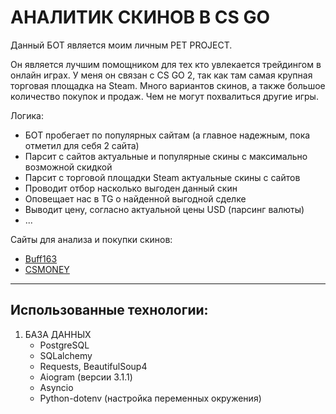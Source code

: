 # АНАЛИТИК СКИНОВ В CS GO
Данный БОТ является моим личным PET PROJECT.

Он является лучшим помощником для тех кто увлекается трейдингом в онлайн играх. У меня он связан с
CS GO 2, так как там самая крупная торговая площадка на Steam. Много вариантов скинов, а также
большое количество покупок и продаж. Чем не могут похвалиться другие игры.

Логика:
- БОТ пробегает по популярных сайтам (а главное надежным, пока отметил для себя 2 сайта)
- Парсит с сайтов актуальные и популярные скины с максимально возможной скидкой
- Парсит с торговой площадки Steam актуальные скины с сайтов
- Проводит отбор насколько выгоден данный скин
- Оповещает нас в TG о найденной выгодной сделке
- Выводит цену, согласно актуальной цены USD (парсинг валюты)
- ...

Сайты для анализа и покупки скинов:
- [Buff163](https://buff.163.com/)
- [CSMONEY](https://cs.money/ru/)
___
## Использованные технологии:

1. БАЗА ДАННЫХ
   - PostgreSQL
   - SQLalchemy
   - Requests, BeautifulSoup4
   - Aiogram (версии 3.1.1)
   - Asyncio
   - Python-dotenv (настройка переменных окружения)